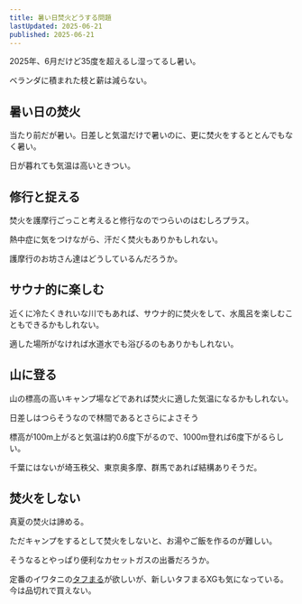 ```yaml
---
title: 暑い日焚火どうする問題
lastUpdated: 2025-06-21
published: 2025-06-21
---
```


2025年、6月だけど35度を超えるし湿ってるし暑い。

ベランダに積まれた枝と薪は減らない。

## 暑い日の焚火

当たり前だが暑い。日差しと気温だけで暑いのに、更に焚火をするととんでもなく暑い。

日が暮れても気温は高いときつい。

## 修行と捉える

焚火を護摩行ごっこと考えると修行なのでつらいのはむしろプラス。

熱中症に気をつけながら、汗だく焚火もありかもしれない。

護摩行のお坊さん達はどうしているんだろうか。

## サウナ的に楽しむ

近くに冷たくきれいな川でもあれば、サウナ的に焚火をして、水風呂を楽しむこともできるかもしれない。

適した場所がなければ水道水でも浴びるのもありかもしれない。

## 山に登る

山の標高の高いキャンプ場などであれば焚火に適した気温になるかもしれない。

日差しはつらそうなので林間であるとさらによさそう

標高が100m上がると気温は約0.6度下がるので、1000m登れば6度下がるらしい。

千葉にはないが埼玉秩父、東京奥多摩、群馬であれば結構ありそうだ。

## 焚火をしない

真夏の焚火は諦める。

ただキャンプをするとして焚火をしないと、お湯やご飯を作るのが難しい。

そうなるとやっぱり便利なカセットガスの出番だろうか。

定番のイワタニの[タフまる](https://amzn.to/4e7EgNi)が欲しいが、新しいタフまるXGも気になっている。今は品切れで買えない。
